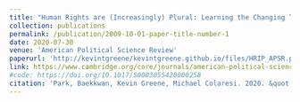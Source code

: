 ```yaml
---
title: "Human Rights are (Increasingly) Plural: Learning the Changing Taxonomy of Human Rights From Large-scale Text Reveals Information Effects"
collection: publications
permalink: /publication/2009-10-01-paper-title-number-1
date: 2020-07-30
venue: 'American Political Science Review'
paperurl: 'http://kevintgreene/kevintgreene.github.io/files/HRIP_APSR.pdf'
link: https://www.cambridge.org/core/journals/american-political-science-review/article/human-rights-are-increasingly-plural-learning-the-changing-taxonomy-of-human-rights-from-largescale-text-reveals-information-effects/F202F327EA8F4CF52D2E65EB48D409D3
#code: https://doi.org/10.1017/S0003055420000258
citation: 'Park, Baekkwan, Kevin Greene, Michael Colaresi. 2020. &quot;Human Rights are (Increasingly) Plural: Learning the Changing Taxonomy of Human Rights From Large-scale Text Reveals Information Effects.&quot; <i>American Political Science Review</i>. 1(1).'
---
```


